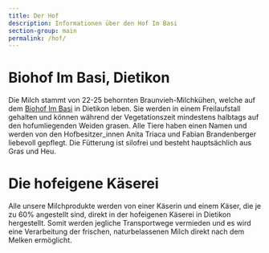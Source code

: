 ```yaml
---
title: Der Hof
description: Informationen über den Hof Im Basi
section-group: main
permalink: /hof/
---
```


# Biohof Im Basi, Dietikon

Die Milch stammt von 22-25 behornten Braunvieh-Milchkühen, welche auf
dem [Biohof Im Basi](http://www.hofkaeserei-imbasi.ch/) in Dietikon
leben. Sie werden in einem Freilaufstall gehalten und können während
der Vegetationszeit mindestens halbtags auf den hofumliegenden Weiden
grasen. Alle Tiere haben einen Namen und werden von den
Hofbesitzer_innen Anita Triaca und Fabian Brandenberger liebevoll
gepflegt. Die Fütterung ist silofrei und besteht hauptsächlich aus
Gras und Heu.

# Die hofeigene Käserei

Alle unsere Milchprodukte werden von einer Käserin und einem Käser,
die je zu 60% angestellt sind, direkt in der hofeigenen Käserei in
Dietikon hergestellt. Somit werden jegliche Transportwege vermieden
und es wird eine Verarbeitung der frischen, naturbelassenen Milch
direkt nach dem Melken ermöglicht.
